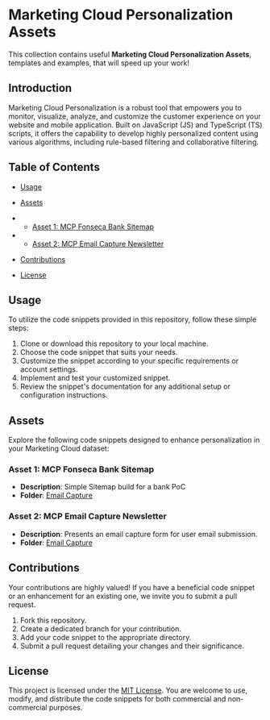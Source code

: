 # Marketing Cloud Personalization Assets

This collection contains useful **Marketing Cloud Personalization Assets**, templates and examples, that will speed up your work!

## Introduction

Marketing Cloud Personalization is a robust tool that empowers you to monitor, visualize, analyze, and customize the customer experience on your website and mobile application. Built on JavaScript (JS) and TypeScript (TS) scripts, it offers the capability to develop highly personalized content using various algorithms, including rule-based filtering and collaborative filtering.

## Table of Contents

- [Usage](#usage)
- [Assets](#assets)
- - [Asset 1: MCP Fonseca Bank Sitemap](#asset-1-mcp-fonseca-bank-sitemap)
- - [Asset 2: MCP Email Capture Newsletter](#asset-2-mcp-email-capture-newsletter)

- [Contributions](#contributions)
- [License](#license)

## Usage

To utilize the code snippets provided in this repository, follow these simple steps:

1. Clone or download this repository to your local machine.
2. Choose the code snippet that suits your needs.
3. Customize the snippet according to your specific requirements or account settings.
4. Implement and test your customized snippet.
5. Review the snippet's documentation for any additional setup or configuration instructions.

## Assets

Explore the following code snippets designed to enhance personalization in your Marketing Cloud dataset:

### Asset 1: MCP Fonseca Bank Sitemap

- **Description**: Simple Sitemap build for a bank PoC
- **Folder**: [Email Capture](/sitemap/fonsecabank.js)

### Asset 2: MCP Email Capture Newsletter

- **Description**: Presents an email capture form for user email submission.
- **Folder**: [Email Capture](/templates/Email%20Capture)

## Contributions

Your contributions are highly valued! If you have a beneficial code snippet or an enhancement for an existing one, we invite you to submit a pull request.

1. Fork this repository.
2. Create a dedicated branch for your contribution.
3. Add your code snippet to the appropriate directory.
4. Submit a pull request detailing your changes and their significance.

## License

This project is licensed under the [MIT License](/License). You are welcome to use, modify, and distribute the code snippets for both commercial and non-commercial purposes.
